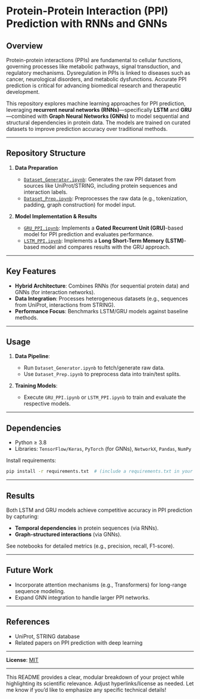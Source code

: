 # Protein-Protein Interaction (PPI) Prediction with RNNs and GNNs

## Overview
Protein-protein interactions (PPIs) are fundamental to cellular functions, governing processes like metabolic pathways, signal transduction, and regulatory mechanisms. Dysregulation in PPIs is linked to diseases such as cancer, neurological disorders, and metabolic dysfunctions. Accurate PPI prediction is critical for advancing biomedical research and therapeutic development.  

This repository explores machine learning approaches for PPI prediction, leveraging **recurrent neural networks (RNNs)**—specifically **LSTM** and **GRU**—combined with **Graph Neural Networks (GNNs)** to model sequential and structural dependencies in protein data. The models are trained on curated datasets to improve prediction accuracy over traditional methods.

---

## Repository Structure
1. **Data Preparation**  
   - [`Dataset_Generator.ipynb`](Dataset_Generator.ipynb): Generates the raw PPI dataset from sources like UniProt/STRING, including protein sequences and interaction labels.  
   - [`Dataset_Prep.ipynb`](Dataset_Prep.ipynb): Preprocesses the raw data (e.g., tokenization, padding, graph construction) for model input.  

2. **Model Implementation & Results**  
   - [`GRU_PPI.ipynb`](GRU_PPI.ipynb): Implements a **Gated Recurrent Unit (GRU)**-based model for PPI prediction and evaluates performance.  
   - [`LSTM_PPI.ipynb`](LSTM_PPI.ipynb): Implements a **Long Short-Term Memory (LSTM)**-based model and compares results with the GRU approach.  

---

## Key Features
- **Hybrid Architecture**: Combines RNNs (for sequential protein data) and GNNs (for interaction networks).  
- **Data Integration**: Processes heterogeneous datasets (e.g., sequences from UniProt, interactions from STRING).  
- **Performance Focus**: Benchmarks LSTM/GRU models against baseline methods.  

---

## Usage
1. **Data Pipeline**:  
   - Run `Dataset_Generator.ipynb` to fetch/generate raw data.  
   - Use `Dataset_Prep.ipynb` to preprocess data into train/test splits.  

2. **Training Models**:  
   - Execute `GRU_PPI.ipynb` or `LSTM_PPI.ipynb` to train and evaluate the respective models.  

---

## Dependencies
- Python ≥ 3.8  
- Libraries: `TensorFlow/Keras`, `PyTorch` (for GNNs), `NetworkX`, `Pandas`, `NumPy`  

Install requirements:  
```bash
pip install -r requirements.txt  # (include a requirements.txt in your repo)
```

---

## Results
Both LSTM and GRU models achieve competitive accuracy in PPI prediction by capturing:  
- **Temporal dependencies** in protein sequences (via RNNs).  
- **Graph-structured interactions** (via GNNs).  

See notebooks for detailed metrics (e.g., precision, recall, F1-score).  

---

## Future Work
- Incorporate attention mechanisms (e.g., Transformers) for long-range sequence modeling.  
- Expand GNN integration to handle larger PPI networks.  

---

## References
- UniProt, STRING database  
- Related papers on PPI prediction with deep learning  

---

**License**: [MIT](LICENSE)  

---

This README provides a clear, modular breakdown of your project while highlighting its scientific relevance. Adjust hyperlinks/license as needed. Let me know if you’d like to emphasize any specific technical details!
